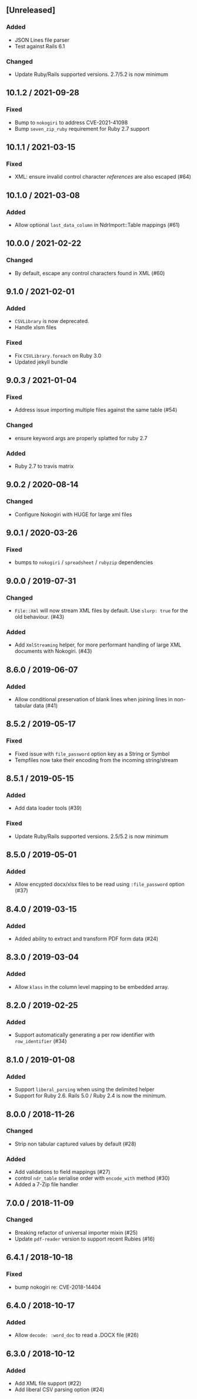 ## [Unreleased]
### Added
* JSON Lines file parser
* Test against Rails 6.1

### Changed
* Update Ruby/Rails supported versions. 2.7/5.2 is now minimum

## 10.1.2 / 2021-09-28
### Fixed
* Bump to `nokogiri` to address CVE-2021-41098
* Bump `seven_zip_ruby` requirement for Ruby 2.7 support

## 10.1.1 / 2021-03-15
### Fixed
* XML: ensure invalid control character *references* are also escaped (#64)

## 10.1.0 / 2021-03-08
### Added
* Allow optional `last_data_column` in NdrImport::Table mappings (#61)

## 10.0.0 / 2021-02-22
### Changed
* By default, escape any control characters found in XML (#60)

## 9.1.0 / 2021-02-01
### Added
* `CSVLibrary` is now deprecated.
* Handle xlsm files

### Fixed
* Fix `CSVLibrary.foreach` on Ruby 3.0
* Updated jekyll bundle

## 9.0.3 / 2021-01-04
### Fixed
* Address issue importing multiple files against the same table (#54)

### Changed
* ensure keyword args are properly splatted for ruby 2.7

### Added
* Ruby 2.7 to travis matrix

## 9.0.2 / 2020-08-14
### Changed
* Configure Nokogiri with HUGE for large xml files

## 9.0.1 / 2020-03-26
### Fixed
* bumps to `nokogiri` / `spreadsheet` / `rubyzip` dependencies

## 9.0.0 / 2019-07-31
### Changed
* `File::Xml` will now stream XML files by default. Use `slurp: true` for the old behaviour. (#43)

### Added
* Add `XmlStreaming` helper, for more performant handling of large XML documents with Nokogiri. (#43)

## 8.6.0 / 2019-06-07
### Added
* Allow conditional preservation of blank lines when joining lines in non-tabular data (#41)

## 8.5.2 / 2019-05-17
### Fixed
* Fixed issue with `file_password` option key as a String or Symbol
* Tempfiles now take their encoding from the incoming string/stream

## 8.5.1 / 2019-05-15
### Added
* Add data loader tools (#39)

### Fixed
* Update Ruby/Rails supported versions. 2.5/5.2 is now minimum

## 8.5.0 / 2019-05-01
### Added
* Allow encypted docx/xlsx files to be read using `:file_password` option (#37)

## 8.4.0 / 2019-03-15
### Added
* Added ability to extract and transform PDF form data (#24)

## 8.3.0 / 2019-03-04
### Added
* Allow `klass` in the column level mapping to be embedded array.

## 8.2.0 / 2019-02-25
### Added
* Support automatically generating a per row identifier with `row_identifier` (#34)

## 8.1.0 / 2019-01-08
### Added
* Support `liberal_parsing` when using the delimited helper
* Support for Ruby 2.6. Rails 5.0 / Ruby 2.4 is now the minimum.

## 8.0.0 / 2018-11-26
### Changed
* Strip non tabular captured values by default (#28)

### Added
* Add validations to field mappings (#27)
* control `ndr_table` serialise order with `encode_with` method (#30)
* Added a 7-Zip file handler

## 7.0.0 / 2018-11-09
### Changed
* Breaking refactor of universal importer mixin (#25)
* Update `pdf-reader` version to support recent Rubies (#16)

## 6.4.1 / 2018-10-18
### Fixed
* bump nokogiri re: CVE-2018-14404

## 6.4.0 / 2018-10-17
### Added
* Allow `decode: :word_doc` to read a .DOCX file (#26)

## 6.3.0 / 2018-10-12
### Added
* Add XML file support (#22)
* Add liberal CSV parsing option (#24)

